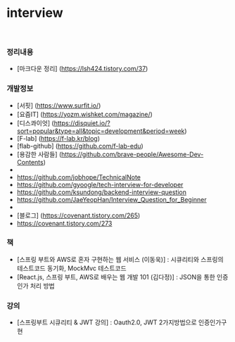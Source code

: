 # interview


<br>

### 정리내용
* [마크다운 정리] (https://lsh424.tistory.com/37)
### 개발정보
* [서핏] (https://www.surfit.io/)
* [요즘IT] (https://yozm.wishket.com/magazine/)
* [디스콰이엇] (https://disquiet.io/?sort=popular&type=all&topic=development&period=week)
* [F-lab] (https://f-lab.kr/blog)
* [flab-github] (https://github.com/f-lab-edu)
* [용감한 사람들] (https://github.com/brave-people/Awesome-Dev-Contents)
*
* https://github.com/jobhope/TechnicalNote
* https://github.com/gyoogle/tech-interview-for-developer
* https://github.com/ksundong/backend-interview-question
* https://github.com/JaeYeopHan/Interview_Question_for_Beginner
* 
* [블로그] (https://covenant.tistory.com/265)
* https://covenant.tistory.com/273
### 책
* [스프링 부트와 AWS로 혼자 구현하는 웹 서비스 (이동욱)] : 시큐리티와 스프링의 테스트코드 동기화, MockMvc 테스트코드
* [React.js, 스프링 부트, AWS로 배우는 웹 개발 101 (김다정)] : JSON을 통한 인증인가 처리 방법 
### 강의
* [스프링부트 시큐리티 & JWT 강의] : Oauth2.0, JWT 2가지방법으로 인증인가구현
